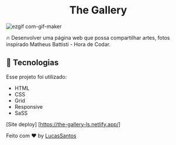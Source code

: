 
<strong><h1 align="center"> The Gallery </h1></strong>


![ezgif com-gif-maker](https://github.com/lucassantosdl/the-gallery/assets/113383301/8f71d14d-eea3-4b08-9968-1a0ff2fc3f3c)


🔥 Desenvolver uma página web que possa compartilhar artes, fotos inspirado Matheus Battisti - Hora de Codar.

## :rocket: Tecnologias 

Esse projeto foi utilizado:

- HTML
- CSS
- Grid
- Responsive
- SaSS


[Site deploy] [https://the-gallery-ls.netlify.app/]

Feito com ♥ by [LucasSantos](https://github.com/lucassantosdl)
